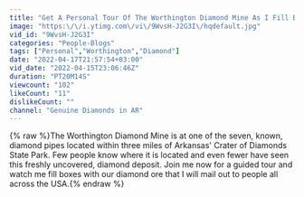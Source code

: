 ```yaml
---
title: "Get A Personal Tour Of The Worthington Diamond Mine As I Fill Boxes With Ore To Mail Out Across USA"
image: "https:\/\/i.ytimg.com\/vi\/9WvsH-J2G3I\/hqdefault.jpg"
vid_id: "9WvsH-J2G3I"
categories: "People-Blogs"
tags: ["Personal","Worthington","Diamond"]
date: "2022-04-17T21:57:54+03:00"
vid_date: "2022-04-15T23:06:46Z"
duration: "PT20M14S"
viewcount: "102"
likeCount: "11"
dislikeCount: ""
channel: "Genuine Diamonds in AR"
---
```

{% raw %}The Worthington Diamond Mine is at one of the seven, known, diamond pipes located within three miles of Arkansas' Crater of Diamonds State Park.  Few people know where it is located and even fewer have seen this freshly uncovered, diamond deposit.  Join me now for a guided tour and watch me fill boxes with our diamond ore that I will mail out to people all across the USA.{% endraw %}
